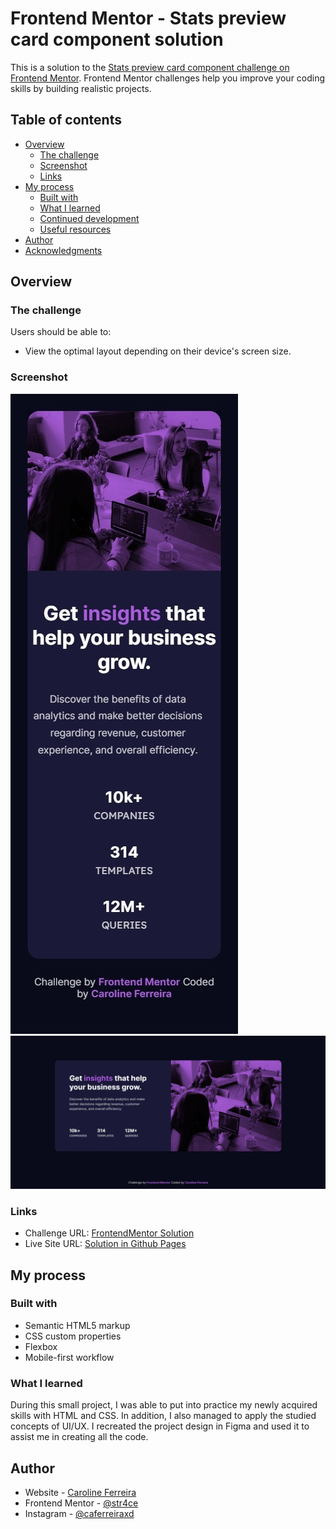 
# Frontend Mentor - Stats preview card component solution

This is a solution to the [Stats preview card component challenge on Frontend Mentor](https://www.frontendmentor.io/challenges/stats-preview-card-component-8JqbgoU62). Frontend Mentor challenges help you improve your coding skills by building realistic projects. 

## Table of contents

- [Overview](#overview)
  - [The challenge](#the-challenge)
  - [Screenshot](#screenshot)
  - [Links](#links)
- [My process](#my-process)
  - [Built with](#built-with)
  - [What I learned](#what-i-learned)
  - [Continued development](#continued-development)
  - [Useful resources](#useful-resources)
- [Author](#author)
- [Acknowledgments](#acknowledgments)

## Overview

### The challenge

Users should be able to:

- View the optimal layout depending on their device's screen size.

### Screenshot

![](./design/screenshot-mobile.jpeg)
![](./design/screenshot-web.jpeg)

### Links

- Challenge URL: [FrontendMentor Solution](https://www.frontendmentor.io/challenges/stats-preview-card-component-8JqbgoU62/hub)
- Live Site URL: [Solution in Github Pages](https://caferreiraxd.github.io/frontendmentor-challenge/)

## My process

### Built with

- Semantic HTML5 markup
- CSS custom properties
- Flexbox
- Mobile-first workflow

### What I learned

During this small project, I was able to put into practice my newly acquired skills with HTML and CSS. In addition, I also managed to apply the studied concepts of UI/UX. I recreated the project design in Figma and used it to assist me in creating all the code.

## Author

- Website - [Caroline Ferreira](https://github.com/caferreiraxd)
- Frontend Mentor - [@str4ce](https://www.frontendmentor.io/profile/str4ce)
- Instagram - [@caferreiraxd](https://www.instagram.com/@caferreiraxd)


